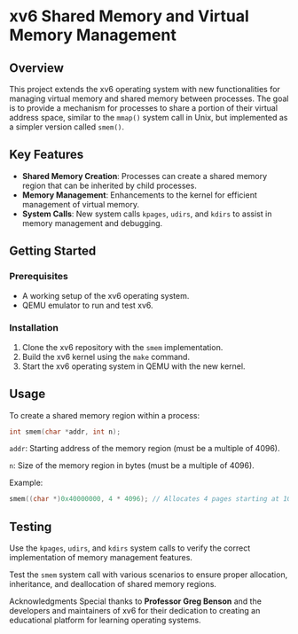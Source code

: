 # xv6 Shared Memory and Virtual Memory Management

## Overview
This project extends the xv6 operating system with new functionalities for managing virtual memory and shared memory between processes. The goal is to provide a mechanism for processes to share a portion of their virtual address space, similar to the `mmap()` system call in Unix, but implemented as a simpler version called `smem()`.

## Key Features
- **Shared Memory Creation**: Processes can create a shared memory region that can be inherited by child processes.
- **Memory Management**: Enhancements to the kernel for efficient management of virtual memory.
- **System Calls**: New system calls `kpages`, `udirs`, and `kdirs` to assist in memory management and debugging.

## Getting Started

### Prerequisites
- A working setup of the xv6 operating system.
- QEMU emulator to run and test xv6.

### Installation
1. Clone the xv6 repository with the `smem` implementation.
2. Build the xv6 kernel using the `make` command.
3. Start the xv6 operating system in QEMU with the new kernel.

## Usage
To create a shared memory region within a process:
```c
int smem(char *addr, int n);
```
`addr`: Starting address of the memory region (must be a multiple of 4096).

`n`: Size of the memory region in bytes (must be a multiple of 4096).

Example:

```c
smem((char *)0x40000000, 4 * 4096); // Allocates 4 pages starting at 1GB.
```

## Testing
Use the `kpages`, `udirs`, and `kdirs` system calls to verify the correct implementation of memory management features.

Test the `smem` system call with various scenarios to ensure proper allocation, inheritance, and deallocation of shared memory regions.

Acknowledgments
Special thanks to **Professor Greg Benson** and the developers and maintainers of xv6 for their dedication to creating an educational platform for learning operating systems.